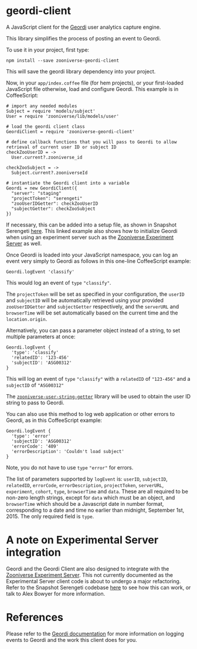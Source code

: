 # geordi-client
A JavaScript client for the [Geordi](https://github.com/zooniverse/geordi) user analytics capture engine.

This library simplifies the process of posting an event to Geordi.

To use it in your project, first type:

```
npm install --save zooniverse-geordi-client
```

This will save the geordi library dependency into your project.

Now, in your `app/index.coffee` file (for hem projects), or your first-loaded JavaScript file otherwise, load and configure Geordi. This example is in CoffeeScript:

```
# import any needed modules
Subject = require 'models/subject'
User = require 'zooniverse/lib/models/user'

# load the geordi client class
GeordiClient = require 'zooniverse-geordi-client'

# define callback functions that you will pass to Geordi to allow retrieval of current user ID or subject ID
checkZooUserID = ->
  User.current?.zooniverse_id

checkZooSubject = ->
  Subject.current?.zooniverseId

# instantiate the Geordi client into a variable
Geordi = new GeordiClient({
  "server": "staging"
  "projectToken": "serengeti"
  "zooUserIDGetter": checkZooUserID
  "subjectGetter": checkZooSubject
})
```
If necessary, this can be added into a setup file, as shown in Snapshot Serengeti [here](https://github.com/alexbfree/Serengeti/blob/converting-geordi-to-component/app/lib/geordi_and_experiments_setup.coffee). This linked example also shows how to initialize Geordi when using an experiment server such as the [Zooniverse Experiment Server](https://github.com/zooniverse/ZooniverseExperimentServer) as well. 

Once Geordi is loaded into your JavaScript namespace, you can log an event very simply to Geordi as follows in this one-line CoffeeScript example:
```
Geordi.logEvent 'classify'
```
This would log an event of `type` `"classify"`.

The `projectToken` will be set as specified in your configuration, the `userID` and `subjectID` will be automatically retrieved using your provided `zooUserIDGetter` and `subjectGetter` respectively, and the `serverURL` and `browserTime` will be set automatically based on the current time and the `location.origin`.

Alternatively, you can pass a parameter object instead of a string, to set multiple parameters at once:
```
Geordi.logEvent {
  'type': 'classify'
  'relatedID': '123-456'
  'subjectID': 'ASG00312'
}
```
This will log an event of `type` `"classify"` with a `relatedID` of `"123-456"` and a `subjectID` of `"ASG00312"`

The [`zooniverse-user-string-getter`](https://github.com/zooniverse/zooniverse-user-string-getter) library will be used to obtain the user ID string to pass to Geordi. 

You can also use this method to log web application or other errors to Geordi, as in this CoffeeScript example:

```
Geordi.logEvent {
  'type': 'error'
  'subjectID': 'ASG00312'
  'errorCode': '409'
  'errorDescription': 'Couldn't load subject'
}
```

Note, you do not have to use `type` `"error"` for errors.

The list of parameters supported by `logEvent` is: `userID`, `subjectID`, `relatedID`, `errorCode`, `errorDescription`, `projectToken`, `serverURL`, `experiment`, `cohort`, `type`, `browserTime` and `data`. These are all required to be non-zero length strings, except for `data` which must be an object, and `browserTime` which should be a Javascript date in number format, corresponding to a date and time no earlier than midnight, September 1st, 2015.
The only required field is `type`.

# A note on Experimental Server integration

Geordi and the Geordi Client are also designed to integrate with the [Zooniverse Experiment Server](https://github.com/zooniverse/ZooniverseExperimentServer). This not currently documented as the Experimental Server client code is about to undergo a major refactoring.
Refer to the Snapshot Serengeti codebase [here](https://github.com/alexbfree/Serengeti/blob/converting-geordi-to-component/app/lib/geordi_and_experiments_setup.coffee) to see how this can work, or talk to Alex Bowyer for more information.

# References

Please refer to the [Geordi documentation](https://github.com/zooniverse/geordi/blob/master/README.md) for more information on logging events to Geordi and the work this client does for you.